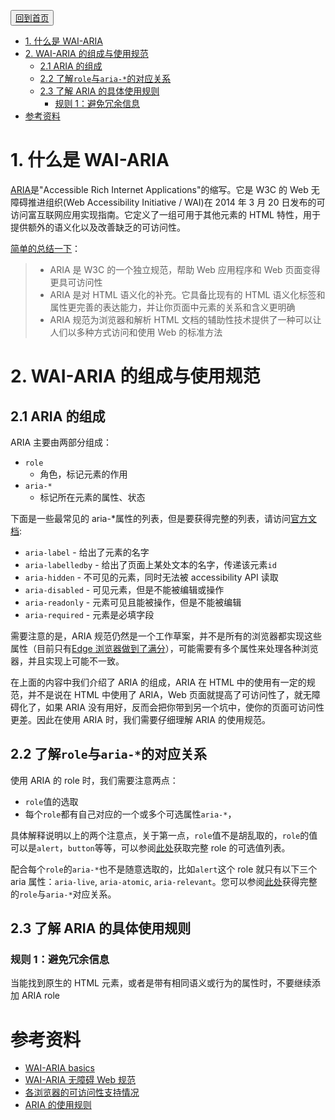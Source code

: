 <button>[回到首页](../index.md)</button>

<!-- TOC -->

-   [1. 什么是 WAI-ARIA](#1-什么是-wai-aria)
-   [2. WAI-ARIA 的组成与使用规范](#2-wai-aria-的组成与使用规范)
    -   [2.1 ARIA 的组成](#21-aria-的组成)
    -   [2.2 了解`role`与`aria-*`的对应关系](#22-了解role与aria-的对应关系)
    -   [2.3 了解 ARIA 的具体使用规则](#23-了解-aria-的具体使用规则)
        -   [规则 1：避免冗余信息](#规则-1避免冗余信息)
-   [参考资料](#参考资料)

<!-- /TOC -->

# 1. 什么是 WAI-ARIA

[ARIA](https://www.w3.org/TR/wai-aria-1.1/)是"Accessible Rich Internet Applications"的缩写。它是 W3C 的 Web 无障碍推进组织(Web Accessibility Initiative / WAI)在 2014 年 3 月 20 日发布的可访问富互联网应用实现指南。它定义了一组可用于其他元素的 HTML 特性，用于提供额外的语义化以及改善缺乏的可访问性。

[简单的总结一下](https://www.w3cplus.com/wai-aria/wai-aria.html)：

> -   ARIA 是 W3C 的一个独立规范，帮助 Web 应用程序和 Web 页面变得更具可访问性
> -   ARIA 是对 HTML 语义化的补充。它具备比现有的 HTML 语义化标签和属性更完善的表达能力，并让你页面中元素的关系和含义更明确
> -   ARIA 规范为浏览器和解析 HTML 文档的辅助性技术提供了一种可以让人们以多种方式访问和使用 Web 的标准方法

# 2. WAI-ARIA 的组成与使用规范

## 2.1 ARIA 的组成

ARIA 主要由两部分组成：

-   `role`
    -   角色，标记元素的作用
-   `aria-*`
    -   标记所在元素的属性、状态

下面是一些最常见的 aria-\*属性的列表，但是要获得完整的列表，请访问[官方文档](https://developer.mozilla.org/en-US/docs/Web/Accessibility/ARIA/ARIA_Techniques#Roles):

-   `aria-label` - 给出了元素的名字
-   `aria-labelledby` - 给出了页面上某处文本的名字，传递该元素`id`
-   `aria-hidden` - 不可见的元素，同时无法被 accessibility API 读取
-   `aria-disabled` - 可见元素，但是不能被编辑或操作
-   `aria-readonly` - 元素可见且能被操作，但是不能被编辑
-   `aria-required` - 元素是必填字段

需要注意的是，ARIA 规范仍然是一个工作草案，并不是所有的浏览器都实现这些属性（目前只有[Edge 浏览器做到了满分](https://www.html5accessibility.com/)），可能需要有多个属性来处理各种浏览器，并且实现上可能不一致。

在上面的内容中我们介绍了 ARIA 的组成，ARIA 在 HTML 中的使用有一定的规范，并不是说在 HTML 中使用了 ARIA，Web 页面就提高了可访问性了，就无障碍化了，如果 ARIA 没有用好，反而会把你带到另一个坑中，使你的页面可访问性更差。因此在使用 ARIA 时，我们需要仔细理解 ARIA 的使用规范。

## 2.2 了解`role`与`aria-*`的对应关系

使用 ARIA 的 role 时，我们需要注意两点：

-   `role`值的选取
-   每个`role`都有自己对应的一个或多个可选属性`aria-*`，

具体解释说明以上的两个注意点，关于第一点，`role`值不是胡乱取的，`role`的值可以是`alert`，`button`等等，可以参阅[此处](https://developer.mozilla.org/en-US/docs/Web/Accessibility/ARIA/ARIA_Techniques#Roles)获取完整 role 的可选值列表。

配合每个`role`的`aria-*`也不是随意选取的，比如`alert`这个 role 就只有以下三个 aria 属性：`aria-live`, `aria-atomic`, `aria-relevant`。您可以参阅[此处](http://whatsock.com/training/matrices/)获得完整的`role`与`aria-*`对应关系。

## 2.3 了解 ARIA 的具体使用规则

### 规则 1：避免冗余信息

当能找到原生的 HTML 元素，或者是带有相同语义或行为的属性时，不要继续添加 ARIA role

# 参考资料

-   [WAI-ARIA basics](https://developer.mozilla.org/zh-CN/docs/learn/Accessibility/WAI-ARIA_basics)
-   [WAI-ARIA 无障碍 Web 规范](https://www.w3cplus.com/wai-aria/wai-aria.html)
-   [各浏览器的可访问性支持情况](https://www.html5accessibility.com/)
-   [ARIA 的使用规则](https://www.w3.org/TR/using-aria/#rule1)
